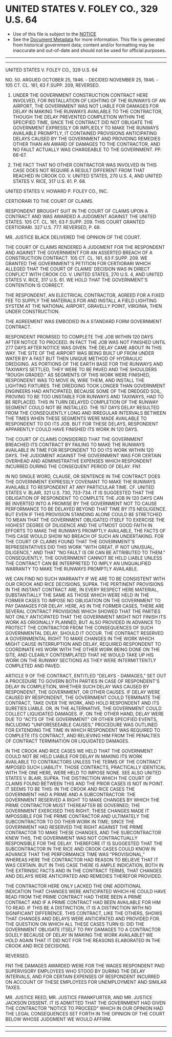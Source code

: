 ---
---

# UNITED STATES V. FOLEY CO., 329 U.S. 64

* Use of this file is subject to the [NOTICE](https://github.com/publicdocs/notice/blob/master/NOTICE)
* See the [Document Metadata](../../../) for more information.
  This file is generated from historical government data; content and/or formatting may be inaccurate and out-of-date and should not be used for official purposes.

----------
----------

UNITED STATES V. FOLEY CO., 329 U.S. 64

NO. 50.  ARGUED OCTOBER 25, 1946.  - DECIDED NOVEMBER 25, 1946.  - 105 CT. CL. 161, 63 F.SUPP.  209, REVERSED.

1.  UNDER THE GOVERNMENT CONSTRUCTION CONTRACT HERE INVOLVED, FOR INSTALLATION OF LIGHTING OF THE RUNWAYS OF AN AIRPORT, THE GOVERNMENT WAS NOT LIABLE FOR DAMAGES FOR DELAY IN MAKING THE RUNWAYS AVAILABLE TO THE CONTRACTOR, THOUGH THE DELAY PREVENTED COMPLETION WITHIN THE SPECIFIED TIME, SINCE THE CONTRACT DID NOT OBLIGATE THE GOVERNMENT EXPRESSLY OR IMPLIEDLY TO MAKE THE RUNWAYS AVAILABLE PROMPTLY, IT CONTAINED PROVISIONS ANTICIPATING DELAYS CAUSED BY THE GOVERNMENT AND PROVIDING REMEDIES OTHER THAN AN AWARD OF DAMAGES TO THE CONTRACTOR, AND NO FAULT ACTUALLY WAS CHARGEABLE TO THE GOVERNMENT.  PP. 66-67.

2.  THE FACT THAT NO OTHER CONTRACTOR WAS INVOLVED IN THIS CASE DOES NOT REQUIRE A RESULT DIFFERENT FROM THAT REACHED IN CROOK CO. V. UNITED STATES, 270 U.S. 4, AND UNITED STATES V. RICE, 317 U.S. 61.  P. 68.

UNITED STATES V. HOWARD P. FOLEY CO., INC.

CERTIORARI TO THE COURT OF CLAIMS.

RESPONDENT BROUGHT SUIT IN THE COURT OF CLAIMS UPON A CONTRACT AND WAS AWARDED A JUDGMENT AGAINST THE UNITED STATES.  105 CT. CL. 161, 63 F.SUPP.  209.  THIS COURT GRANTED CERTIORARI.  327 U.S. 777.  REVERSED, P. 69.

MR. JUSTICE BLACK DELIVERED THE OPINION OF THE COURT.

THE COURT OF CLAIMS RENDERED A JUDGMENT FOR THE RESPONDENT AND AGAINST THE GOVERNMENT FOR AN ASSERTED BREACH OF A CONSTRUCTION CONTRACT.  105 CT. CL. 161, 63 F.SUPP.  209.  WE GRANTED THE GOVERNMENT'S PETITION FOR CERTIORARI WHICH ALLEGED THAT THE COURT OF CLAIMS' DECISION WAS IN DIRECT CONFLICT WITH CROOK CO. V. UNITED STATES, 270 U.S. 4, AND UNITED STATES V. RICE, 317 U.S. 61.  WE HOLD THAT THE GOVERNMENT'S CONTENTION IS CORRECT.

THE RESPONDENT, AN ELECTRICAL CONTRACTOR, AGREED FOR A FIXED FEE TO SUPPLY THE MATERIALS FOR AND INSTALL A FIELD LIGHTING SYSTEM AT THE NATIONAL AIRPORT, GRAVELLY POINT, VIRGINIA, THEN UNDER CONSTRUCTION.

THE AGREEMENT WAS EMBODIED IN A STANDARD FORM GOVERNMENT CONTRACT.

RESPONDENT PROMISED TO COMPLETE THE JOB WITHIN 120 DAYS AFTER NOTICE TO PROCEED.  IN FACT THE JOB WAS NOT FINISHED UNTIL 277 DAYS AFTER NOTICE WAS GIVEN.  THE DELAY CAME ABOUT IN THIS WAY.  THE SITE OF THE AIRPORT WAS BEING BUILT UP FROM UNDER WATER BY A FAST BUT THEN UNIQUE METHOD OF HYDRAULIC DREDGING.  AS PORTIONS OF THE EARTH BASE FOR THE RUNWAYS AND TAXIWAYS SETTLED, THEY WERE TO BE PAVED AND THE SHOULDERS "ROUGH GRADED."  AS SEGMENTS OF THIS WORK WERE FINISHED, RESPONDENT WAS TO MOVE IN, WIRE THEM, AND INSTALL THE LIGHTING FIXTURES.  THE DREDGING TOOK LONGER THAN GOVERNMENT ENGINEERS HAD ANTICIPATED, BECAUSE SOME OF THE DREDGED SOIL, PROVING TO BE TOO UNSTABLE FOR RUNWAYS AND TAXIWAYS, HAD TO BE REPLACED.  THIS IN TURN DELAYED COMPLETION OF THE RUNWAY SEGMENT COULD NOT BE INSTALLED.  THE 157 DAYS DELAY RESULTED FROM THE CONSEQUENTLY LONG AND IRREGULAR INTERVALS BETWEEN THE TIMES WHEN THESE SEGMENTS WERE MADE AVAILABLE TO RESPONDENT TO DO ITS JOB.  BUT FOR THESE DELAYS, RESPONDENT APPARENTLY COULD HAVE FINISHED ITS WORK IN 120 DAYS.

THE COURT OF CLAIMS CONSIDERED THAT THE GOVERNMENT BREACHED ITS CONTRACT BY FAILING TO MAKE THE RUNWAYS AVAILABLE IN TIME FOR RESPONDENT TO DO ITS WORK WITHIN 120 DAYS.  THE JUDGMENT AGAINST THE GOVERNMENT WAS FOR CERTAIN OVERHEAD AND ADMINISTRATIVE EXPENSES WHICH RESPONDENT INCURRED DURING THE CONSEQUENT PERIOD OF DELAY.  FN1

IN NO SINGLE WORD, CLAUSE, OR SENTENCE IN THE CONTRACT DOES THE GOVERNMENT EXPRESSLY COVENANT TO MAKE THE RUNWAYS AVAILABLE TO RESPONDENT AT ANY PARTICULAR TIME.  CF. UNITED STATES V. BLAIR, 321 U.S. 730, 733-734.  IT IS SUGGESTED THAT THE OBLIGATION OF RESPONDENT TO COMPLETE THE JOB IN 120 DAYS CAN BE INVERTED INTO A PROMISE BY THE GOVERNMENT NOT TO CAUSE PERFORMANCE TO BE DELAYED BEYOND THAT TIME BY ITS NEGLIGENCE.  BUT EVEN IF THIS PROVISION STANDING ALONE COULD BE STRETCHED TO MEAN THAT THE GOVERNMENT OBLIGATED ITSELF TO EXERCISE THE HIGHEST DEGREE OF DILIGENCE AND THE UTMOST GOOD FAITH IN EFFORTS TO MAKE THE RUNWAYS PROMPTLY AVAILABLE, THE FACTS OF THIS CASE WOULD SHOW NO BREACH OF SUCH AN UNDERTAKING.  FOR THE COURT OF CLAIMS FOUND THAT THE GOVERNMENT'S REPRESENTATIVES DID THIS WORK "WITH GREAT, IF NOT UNUSUAL, DILIGENCE," AND THAT "NO FAULT IS OR CAN BE ATTRIBUTED TO THEM."  CONSEQUENTLY, THE GOVERNMENT CANNOT BE HELD LIABLE UNLESS THE CONTRACT CAN BE INTERPRETED TO IMPLY AN UNQUALIFIED WARRANTY TO MAKE THE RUNWAYS PROMPTLY AVAILABLE.

WE CAN FIND NO SUCH WARRANTY IF WE ARE TO BE CONSISTENT WITH OUR CROOK AND RICE DECISIONS, SUPRA.  THE PERTINENT PROVISIONS IN THE INSTANT CONTRACT ARE, IN EVERY RESPECT HERE MATERIAL, SUBSTANTIALLY THE SAME AS THOSE WHICH WERE HELD IN THE FORMER CASES TO IMPOSE NO OBLIGATION ON THE GOVERNMENT TO PAY DAMAGES FOR DELAY.  HERE, AS IN THE FORMER CASES, THERE ARE SEVERAL CONTRACT PROVISIONS WHICH SHOWED THAT THE PARTIES NOT ONLY ANTICIPATED THAT THE GOVERNMENT MIGHT NOT FINISH ITS WORK AS ORIGINALLY PLANNED, BUT ALSO PROVIDED IN ADVANCE TO PROTECT THE CONTRACTOR FROM THE CONSEQUENCES OF SUCH GOVERNMENTAL DELAY, SHOULD IT OCCUR.  THE CONTRACT RESERVED A GOVERNMENTAL RIGHT TO MAKE CHANGES IN THE WORK WHICH MIGHT CAUSE INTERRUPTION AND DELAY, REQUIRED RESPONDENT TO COORDINATE HIS WORK WITH THE OTHER WORK BEING DONE ON THE SITE, AND CLEARLY CONTEMPLATED THAT HE WOULD TAKE UP HIS WORK ON THE RUNWAY SECTIONS AS THEY WERE INTERMITTENTLY COMPLETED AND PAVED.

ARTICLE 9 OF THE CONTRACT, ENTITLED "DELAYS - DAMAGES," SET OUT A PROCEDURE TO GOVERN BOTH PARTIES IN CASE OF RESPONDENT'S DELAY IN COMPLETION, WHETHER SUCH DELAY WAS CAUSED BY RESPONDENT, THE GOVERNMENT, OR OTHER CAUSES.  IF DELAY WERE CAUSED BY RESPONDENT, THE GOVERNMENT COULD TERMINATE THE CONTRACT, TAKE OVER THE WORK, AND HOLD RESPONDENT AND ITS SURETIES LIABLE.  OR, IN THE ALTERNATIVE, THE GOVERNMENT COULD COLLECT LIQUIDATED DAMAGES.  IF, ON THE OTHER HAND, DELAY WERE DUE TO "ACTS OF THE GOVERNMENT" OR OTHER SPECIFIED EVENTS, INCLUDING "UNFORESEEABLE CAUSES," PROCEDURE WAS OUTLINED FOR EXTENDING THE TIME IN WHICH RESPONDENT WAS REQUIRED TO COMPLETE ITS CONTRACT, AND RELIEVING HIM FROM THE PENALTIES OF CONTRACT TERMINATION OR LIQUIDATED DAMAGES.

IN THE CROOK AND RICE CASES WE HELD THAT THE GOVERNMENT COULD NOT BE HELD LIABLE FOR DELAY IN MAKING ITS WORK AVAILABLE TO CONTRACTORS UNLESS THE TERMS OF THE CONTRACT IMPOSED SUCH LIABILITY.  THOSE CONTRACTS, PRACTICALLY IDENTICAL WITH THE ONE HERE, WERE HELD TO IMPOSE NONE.  SEE ALSO UNITED STATES V. BLAIR, SUPRA.  THE DISTINCTION WHICH THE COURT OF CLAIMS FOUND BETWEEN THIS AND THE PRIOR CASES IS NOT IN POINT.  IT SEEMS TO BE THIS:  IN THE CROOK AND RICE CASES THE GOVERNMENT HAD A PRIME AND A SUBCONTRACTOR:  THE GOVERNMENT RESERVED A RIGHT TO MAKE CHANGES BY WHICH THE PRIME CONTRACTOR MUST THEREAFTER BE GOVERNED; THE GOVERNMENT EXERCISED THIS RIGHT; THESE CHANGES MADE IT IMPOSSIBLE FOR THE PRIME CONTRACTOR AND ULTIMATELY THE SUBCONTRACTOR TO DO THEIR WORK IN TIME; SINCE THE GOVERNMENT HAD RESERVED THE RIGHT AGAINST THE PRIME CONTRACTOR TO MAKE THESE CHANGES, AND THE SUBCONTRACTOR KNEW THIS, THE GOVERNMENT WAS NOT CONTRACTUALLY RESPONSIBLE FOR THE DELAY.  THEREFORE IT IS SUGGESTED THAT THE SUBCONTRACTOR IN THE RICE AND CROOK CASES COULD KNOW IN ADVANCE THAT THE PERFORMANCE TIME WAS "PROVISIONAL," WHEREAS HERE THE CONTRACTOR HAD REASON TO BELIEVE THAT IT WAS CERTAIN.  BUT IN THIS CASE THERE IS AMPLE INDICATION, BOTH IN THE EXTRINSIC FACTS AND IN THE CONTRACT TERMS, THAT CHANGES AND DELAYS WERE ANTICIPATED AND REMEDIES THEREFOR PROVIDED.

THE CONTRACTOR HERE ONLY LACKED THE ONE ADDITIONAL INDICATION THAT CHANGES WERE ANTICIPATED WHICH HE COULD HAVE READ FROM THE PRIME CONTRACT HAD THERE BEEN A PRIME CONTRACT AND IF A PRIME CONTRACT HAD BEEN AVAILABLE FOR HIM TO READ.  IF THIS BE A DISTINCTION, IT IS A DISTINCTION WITH NO SIGNIFICANT DIFFERENCE.  THIS CONTRACT, LIKE THE OTHERS, SHOWS THAT CHANGES AND DELAYS WERE ANTICIPATED AND PROVIDED FOR.  THE QUESTION ON WHICH ALL THESE CASES TURN IS:  DID THE GOVERNMENT OBLIGATE ITSELF TO PAY DAMAGES TO A CONTRACTOR SOLELY BECAUSE OF DELAY IN MAKING THE WORK AVAILABLE?  WE HOLD AGAIN THAT IT DID NOT FOR THE REASONS ELABORATED IN THE CROOK AND RICE DECISIONS.

REVERSED.

FN1  THE DAMAGES AWARDED WERE FOR THE WAGES RESPONDENT PAID SUPERVISORY EMPLOYEES WHO STOOD BY DURING THE DELAY INTERVALS, AND FOR CERTAIN EXPENSES OF RESPONDENT INCURRED ON ACCOUNT OF THESE EMPLOYEES FOR UNEMPLOYMENT AND SIMILAR TAXES.

MR. JUSTICE REED, MR. JUSTICE FRANKFURTER, AND MR. JUSTICE JACKSON DISSENT.  IT IS ADMITTED THAT THE GOVERNMENT HAD GIVEN THE CONTRACTOR "NOTICE TO PROCEED" WHICH IN OUR OPINION HAD THE LEGAL CONSEQUENCES SET FORTH IN THE OPINION OF THE COURT BELOW WHOSE JUDGMENT WE WOULD AFFIRM.


----------
----------

